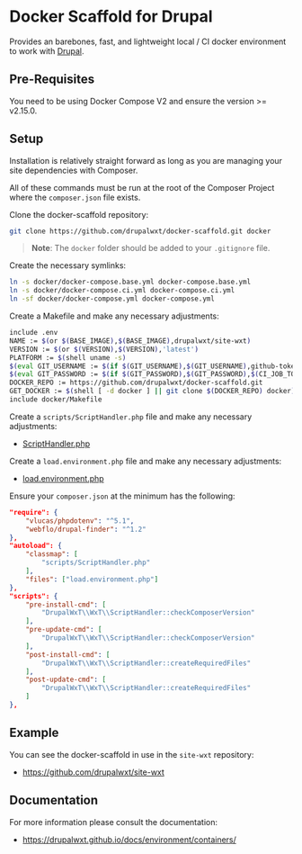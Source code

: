 # Docker Scaffold for Drupal

Provides an barebones, fast, and lightweight local / CI docker environment to work with [Drupal][wxt].

## Pre-Requisites

You need to be using Docker Compose V2 and ensure the version >= v2.15.0.

## Setup

Installation is relatively straight forward as long as you are managing your site dependencies with Composer.

All of these commands must be run at the root of the Composer Project where the `composer.json` file exists.

Clone the docker-scaffold repository:

```sh
git clone https://github.com/drupalwxt/docker-scaffold.git docker
```

> **Note**: The `docker` folder should be added to your `.gitignore` file.

Create the necessary symlinks:

```sh
ln -s docker/docker-compose.base.yml docker-compose.base.yml
ln -s docker/docker-compose.ci.yml docker-compose.ci.yml
ln -sf docker/docker-compose.yml docker-compose.yml
```

Create a Makefile and make any necessary adjustments:

```sh
include .env
NAME := $(or $(BASE_IMAGE),$(BASE_IMAGE),drupalwxt/site-wxt)
VERSION := $(or $(VERSION),$(VERSION),'latest')
PLATFORM := $(shell uname -s)
$(eval GIT_USERNAME := $(if $(GIT_USERNAME),$(GIT_USERNAME),github-token))
$(eval GIT_PASSWORD := $(if $(GIT_PASSWORD),$(GIT_PASSWORD),$(CI_JOB_TOKEN)))
DOCKER_REPO := https://github.com/drupalwxt/docker-scaffold.git
GET_DOCKER := $(shell [ -d docker ] || git clone $(DOCKER_REPO) docker)
include docker/Makefile
```

Create a `scripts/ScriptHandler.php` file and make any necessary adjustments:

*  [ScriptHandler.php](scripts/ScriptHandler.php)

Create a `load.environment.php` file and make any necessary adjustments:

*  [load.environment.php](load.environment.php)

Ensure your `composer.json` at the minimum has the following:

```json
"require": {
    "vlucas/phpdotenv": "^5.1",
    "webflo/drupal-finder": "^1.2"
},
"autoload": {
    "classmap": [
        "scripts/ScriptHandler.php"
    ],
    "files": ["load.environment.php"]
},
"scripts": {
    "pre-install-cmd": [
        "DrupalWxT\\WxT\\ScriptHandler::checkComposerVersion"
    ],
    "pre-update-cmd": [
        "DrupalWxT\\WxT\\ScriptHandler::checkComposerVersion"
    ],
    "post-install-cmd": [
        "DrupalWxT\\WxT\\ScriptHandler::createRequiredFiles"
    ],
    "post-update-cmd": [
        "DrupalWxT\\WxT\\ScriptHandler::createRequiredFiles"
    ]
},
```

## Example

You can see the docker-scaffold in use in the `site-wxt` repository:

* https://github.com/drupalwxt/site-wxt

## Documentation

For more information please consult the documentation:

* https://drupalwxt.github.io/docs/environment/containers/

[composer]:                     https://getcomposer.org
[docker-scaffold]:              https://github.com/drupalwxt/docker-scaffold.git
[site-wxt]:                     https://github.com/drupalwxt/site-wxt
[wxt]:                          https://github.com/drupalwxt/wxt
